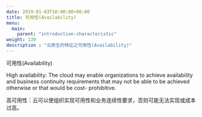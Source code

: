 ```yaml
---
date: 2019-01-03T10:00:00+08:00
title: 可用性(Availability)
menu:
  main:
    parent: "introduction-characteristic"
weight: 139
description : "云原生的特征之可用性(Availability)"
---
```




可用性(Availability)

High availability: The cloud may enable organizations to achieve availability and business
continuity requirements that may not be able to be achieved otherwise or that would be cost-
prohibitive.

高可用性：云可以使组织实现可用性和业务连续性要求，否则可能无法实现或成本过高。




